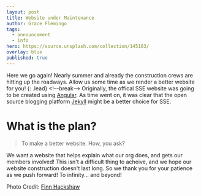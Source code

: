 ```yaml
---
layout: post
title: Website under Maintenance
author: Grace Flemingo
tags:
  - announcement
  - info
hero: https://source.unsplash.com/collection/145103/
overlay: blue
published: true
---
```

Here we go again! Nearly summer and already the construction crews are hitting up the roadways.
Allow us some time as we render a better website for you!
{: .lead}
<!–-break-–>
Originally, the offical SSE website was going to be created using [Angular](https://angular.io/). As time went on, it was clear that the open source blogging platform [Jekyll](https://jekyllrb.com/) might be a better choice for SSE.

# What is the plan?

> To make a better website. How, you ask?

We want a website that helps explain what our org does, and gets our members involved! This isn't a difficult thing to acheive, and we hope our website construction doesn't last long.
So we thank you for your patience as we push forward! To infinity... and beyond!

Photo Credit: [Finn Hackshaw](https://unsplash.com/@finnhackshaw)
